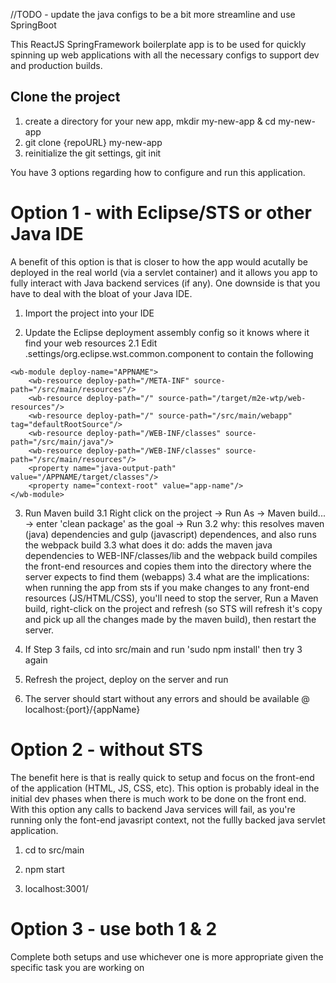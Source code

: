 //TODO - update the java configs to be a bit more streamline and use SpringBoot

This ReactJS SpringFramework boilerplate app is to be used for quickly spinning up web applications with all the necessary configs to support dev and production builds.


## Clone the project
1. create a directory for your new app, mkdir my-new-app & cd my-new-app
2. git clone {repoURL} my-new-app
3. reinitialize the git settings, git init


You have 3 options regarding how to configure and run this application.


# Option 1 - with Eclipse/STS or other Java IDE

A benefit of this option is that is closer to how the app would acutally be deployed in the real world (via a servlet container) and it allows you app to fully interact with Java backend services (if any). One downside is that you have to deal with the bloat of your Java IDE.

1. Import the project into your IDE

2. Update the Eclipse deployment assembly config so it knows where it find your web resources
	2.1 Edit .settings/org.eclipse.wst.common.component  to contain the following

<?xml version="1.0" encoding="UTF-8"?><project-modules id="moduleCoreId" project-version="1.5.0">
    <wb-module deploy-name="APPNAME">
        <wb-resource deploy-path="/META-INF" source-path="/src/main/resources"/>
        <wb-resource deploy-path="/" source-path="/target/m2e-wtp/web-resources"/>
        <wb-resource deploy-path="/" source-path="/src/main/webapp" tag="defaultRootSource"/>
        <wb-resource deploy-path="/WEB-INF/classes" source-path="/src/main/java"/>
        <wb-resource deploy-path="/WEB-INF/classes" source-path="/src/main/resources"/>
        <property name="java-output-path" value="/APPNAME/target/classes"/>
        <property name="context-root" value="app-name"/>
    </wb-module>
</project-modules>

3. Run Maven build
	3.1 Right click on the project -> Run As -> Maven build... -> enter 'clean package' as the goal -> Run
	3.2 why: this resolves maven (java) dependencies and gulp (javascript) dependences, and also runs the webpack build
	3.3 what does it do: adds the maven java dependencies to WEB-INF/classes/lib and the webpack build compiles the front-end resources and copies them into the directory where the server expects to find them (webapps)
	3.4 what are the implications: when running the app from sts if you make changes to any front-end resources (JS/HTML/CSS), you'll need to stop the server, Run a Maven build, right-click on the project and refresh (so STS will refresh it's copy and pick up all the changes made by the maven build), then restart the server.

4. If Step 3 fails, cd into src/main and run 'sudo npm install' then try 3 again

5. Refresh the project, deploy on the server and run

6. The server should start without any errors and should be available @ localhost:{port}/{appName}



# Option 2 - without STS

The benefit here is that is really quick to setup and focus on the front-end of the application (HTML, JS, CSS, etc). This option is probably ideal in the initial dev phases when there is much work to be done on the front end. With this option any calls to backend Java services will fail, as you're running only the font-end javasript context, not the fullly backed java servlet application.

1. cd to src/main

2. npm start

3. localhost:3001/



# Option 3 - use both 1 & 2

Complete both setups and use whichever  one is more appropriate given the specific task you are working on
